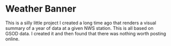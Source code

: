 # Weather Banner

This is a silly little project I created a long time ago that renders a visual summary
of a year of data at a given NWS station. This is all based on GSOD data. I created it and then found that there was nothing worth posting online.
